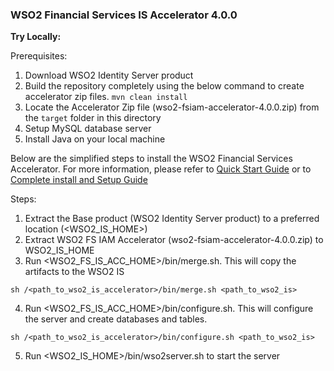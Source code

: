 ### **WSO2 Financial Services IS Accelerator 4.0.0**

**Try Locally:**

Prerequisites:
1. Download WSO2 Identity Server product 
2. Build the repository completely using the below command to create accelerator zip files.
   <code>mvn clean install</code>
3. Locate the Accelerator Zip file (wso2-fsiam-accelerator-4.0.0.zip) from
   the <code>target</code> folder in this directory
4. Setup MySQL database server
5. Install Java on your local machine

Below are the simplified steps to install the WSO2 Financial Services Accelerator. For more information,
please refer to [Quick Start Guide](https://ob.docs.wso2.com/en/latest/get-started/quick-start-guide/) or
to [ Complete install and Setup Guide ](https://ob.docs.wso2.com/en/latest/install-and-setup/)


Steps:
1. Extract the Base product (WSO2 Identity Server product) to a preferred location (<WSO2_IS_HOME>)
2. Extract WSO2 FS IAM Accelerator (wso2-fsiam-accelerator-4.0.0.zip) to WSO2_IS_HOME
3. Run <WSO2_FS_IS_ACC_HOME>/bin/merge.sh. This will copy the artifacts to the WSO2 IS

```
sh /<path_to_wso2_is_accelerator>/bin/merge.sh <path_to_wso2_is>
```
4. Run <WSO2_FS_IS_ACC_HOME>/bin/configure.sh. This will configure the server and create databases and  tables.

```
sh /<path_to_wso2_is_accelerator>/bin/configure.sh <path_to_wso2_is>
```
5. Run <WSO2_IS_HOME>/bin/wso2server.sh to start the server

